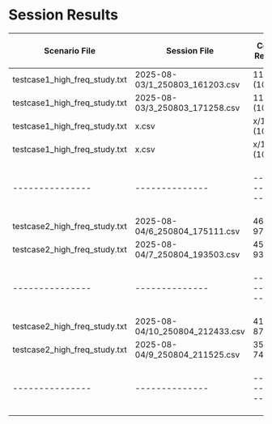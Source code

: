 # Session Results

| Scenario File | Session File | Correct Reaction | Auto Alert Config | Response Time Buffer | Total Time |
|---------------|--------------|------------------|-------------------|---------------------|---------------------|
| testcase1_high_freq_study.txt | 2025-08-03/1_250803_161203.csv | 11/11 (100.0%) | - | 10s | 2 minutes |
| testcase1_high_freq_study.txt | 2025-08-03/3_250803_171258.csv | 11/11 (100.0%) | - | 10s | 2 minutes |
| testcase1_high_freq_study.txt | x.csv | x/11 (100.0%) | automation_bias_accurate_20_80.json | 10s |
| testcase1_high_freq_study.txt | x.csv | x/11 (100.0%) | automation_bias_accurate_20_80.json | 10s |
|---------------|--------------|------------------|-------------------|---------------------|---------------------|
| testcase2_high_freq_study.txt | 2025-08-04/6_250804_175111.csv| 46/47 97.9% | - | 10s | 8 minutes |
| testcase2_high_freq_study.txt | 2025-08-04/7_250804_193503.csv| 45/47 93.6% | testcase2_automation_bias_accurate_10_90.json | 10s | 8 minutes |
|---------------|--------------|------------------|-------------------|---------------------|---------------------|
| testcase2_high_freq_study.txt | 2025-08-04/10_250804_212433.csv| 41/47 87.2% | - | 10s | 8 minutes |
| testcase2_high_freq_study.txt | 2025-08-04/9_250804_211525.csv| 35/47 74.5% | testcase2_automation_bias_accurate_10_90.json | 10s | 8 minutes |
|---------------|--------------|------------------|-------------------|---------------------|---------------------|
